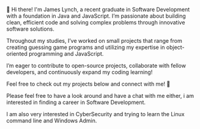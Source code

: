 👋 Hi there! I'm James Lynch, a recent graduate in Software Development with a foundation in Java and JavaScript. I’m passionate about building clean, efficient code and solving complex problems through innovative software solutions.

Throughout my studies, I’ve worked on small projects that range from creating guessing game programs and utilizing my expertise in object-oriented programming and  JavaScript.

I’m eager to contribute to open-source projects, collaborate with fellow developers, and continuously expand my coding learning!

Feel free to check out my projects below and connect with me! 🚀

Please feel free to have a look around and have a chat with me either, i am interested in finding a career in Software Development.

I am also very interested in CyberSecurity and trying to learn the Linux command line and Windows Admin.

